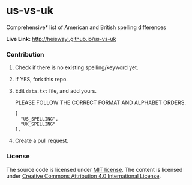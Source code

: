 # us-vs-uk

Comprehensive* list of American and British spelling differences

**Live Link:** http://heiswayi.github.io/us-vs-uk

### Contribution

1. Check if there is no existing spelling/keyword yet.
2. If YES, fork this repo.
3. Edit `data.txt` file, and add yours.

    PLEASE FOLLOW THE CORRECT FORMAT AND ALPHABET ORDERS.

    ```
    [
      "US_SPELLING",
      "UK_SPELLING"
    ],
    ```

4. Create a pull request.

### License

The source code is licensed under [MIT license](http://heiswayi.github.io/mit-license). The content is licensed under [ Creative Commons Attribution 4.0 International License](http://creativecommons.org/licenses/by/4.0/).

